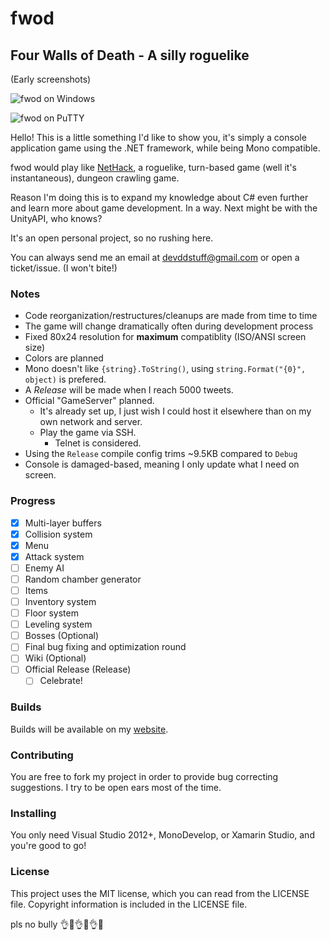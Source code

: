 # fwod
## Four Walls of Death - A silly roguelike

(Early screenshots)

![fwod on Windows](http://www.wilomgfx.net/didier/pages/fwod/img1.png)

![fwod on PuTTY](http://www.wilomgfx.net/didier/pages/fwod/img3.png)

Hello! This is a little something I'd like to show you, it's simply a console application game using the .NET framework, while being Mono compatible.

fwod would play like [NetHack](https://en.wikipedia.org/wiki/NetHack), a roguelike, turn-based game (well it's instantaneous), dungeon crawling game.

Reason I'm doing this is to expand my knowledge about C# even further and learn more about game development. In a way. Next might be with the UnityAPI, who knows?

It's an open personal project, so no rushing here.

You can always send me an email at devddstuff@gmail.com or open a ticket/issue. (I won't bite!)

### Notes
- Code reorganization/restructures/cleanups are made from time to time
- The game will change dramatically often during development process
- Fixed 80x24 resolution for **maximum** compatiblity (ISO/ANSI screen size)
- Colors are planned
- Mono doesn't like `{string}.ToString()`, using `string.Format("{0}", object)` is prefered.
- A _Release_ will be made when I reach 5000 tweets.
- Official "GameServer" planned.
  - It's already set up, I just wish I could host it elsewhere than on my own network and server.
  - Play the game via SSH.
    - Telnet is considered.
- Using the `Release` compile config trims ~9.5KB compared to `Debug`
- Console is damaged-based, meaning I only update what I need on screen.

### Progress

- [x] Multi-layer buffers
- [x] Collision system
- [x] Menu
- [x] Attack system
- [ ] Enemy AI
- [ ] Random chamber generator
- [ ] Items
- [ ] Inventory system
- [ ] Floor system
- [ ] Leveling system
- [ ] Bosses (Optional)
- [ ] Final bug fixing and optimization round
- [ ] Wiki (Optional)
- [ ] Official Release (Release)
  - [ ] Celebrate!

### Builds
Builds will be available on my [website](http://www.wilomgfx.net/didier/pages/fwod.html).

### Contributing
You are free to fork my project in order to provide bug correcting suggestions.
I try to be open ears most of the time.

### Installing
You only need Visual Studio 2012+, MonoDevelop, or Xamarin Studio, and you're good to go!

### License
This project uses the MIT license, which you can read from the LICENSE file.
Copyright information is included in the LICENSE file.

pls no bully :ok_hand::eyes::ok_hand::eyes::ok_hand::poop: